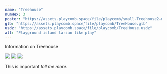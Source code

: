 ```yaml
---
name: "Treehouse"
numHex: 3
poster: "https://assets.playcomb.space/file/playcomb/small-Treehouse2—nobackground.png"
glb: "https://assets.playcomb.space/file/playcomb/TreeHouse.glb"
usdz: "https://assets.playcomb.space/file/playcomb/TreeHouse.usdz"
alt: "Playground island tarzan like play"
---
```


Information on Treehouse

![](https://assets.playcomb.space/file/playcomb/treehouse---2.png)
![](https://assets.playcomb.space/file/playcomb/Treehouse-4.png)
![](https://assets.playcomb.space/file/playcomb/Treehouse.3.png)

This is important _tell me more_.